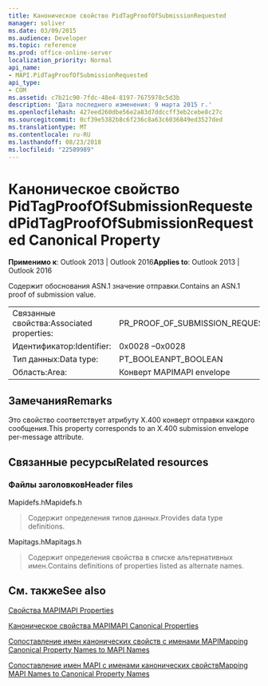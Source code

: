 ```yaml
---
title: Каноническое свойство PidTagProofOfSubmissionRequested
manager: soliver
ms.date: 03/09/2015
ms.audience: Developer
ms.topic: reference
ms.prod: office-online-server
localization_priority: Normal
api_name:
- MAPI.PidTagProofOfSubmissionRequested
api_type:
- COM
ms.assetid: c7b21c90-7fdc-48e4-8197-7675978c5d3b
description: 'Дата последнего изменения: 9 марта 2015 г.'
ms.openlocfilehash: 427eed260dbe56e2a83d7ddccff3eb2cebe8c27c
ms.sourcegitcommit: 0cf39e5382b8c6f236c8a63c6036849ed3527ded
ms.translationtype: MT
ms.contentlocale: ru-RU
ms.lasthandoff: 08/23/2018
ms.locfileid: "22589989"
---
```

# <a name="pidtagproofofsubmissionrequested-canonical-property"></a><span data-ttu-id="b016e-103">Каноническое свойство PidTagProofOfSubmissionRequested</span><span class="sxs-lookup"><span data-stu-id="b016e-103">PidTagProofOfSubmissionRequested Canonical Property</span></span>

  
  
<span data-ttu-id="b016e-104">**Применимо к**: Outlook 2013 | Outlook 2016</span><span class="sxs-lookup"><span data-stu-id="b016e-104">**Applies to**: Outlook 2013 | Outlook 2016</span></span> 
  
<span data-ttu-id="b016e-105">Содержит обоснования ASN.1 значение отправки.</span><span class="sxs-lookup"><span data-stu-id="b016e-105">Contains an ASN.1 proof of submission value.</span></span>
  
|||
|:-----|:-----|
|<span data-ttu-id="b016e-106">Связанные свойства:</span><span class="sxs-lookup"><span data-stu-id="b016e-106">Associated properties:</span></span>  <br/> |<span data-ttu-id="b016e-107">PR_PROOF_OF_SUBMISSION_REQUESTED</span><span class="sxs-lookup"><span data-stu-id="b016e-107">PR_PROOF_OF_SUBMISSION_REQUESTED</span></span>  <br/> |
|<span data-ttu-id="b016e-108">Идентификатор:</span><span class="sxs-lookup"><span data-stu-id="b016e-108">Identifier:</span></span>  <br/> |<span data-ttu-id="b016e-109">0x0028 –</span><span class="sxs-lookup"><span data-stu-id="b016e-109">0x0028</span></span>  <br/> |
|<span data-ttu-id="b016e-110">Тип данных:</span><span class="sxs-lookup"><span data-stu-id="b016e-110">Data type:</span></span>  <br/> |<span data-ttu-id="b016e-111">PT_BOOLEAN</span><span class="sxs-lookup"><span data-stu-id="b016e-111">PT_BOOLEAN</span></span>  <br/> |
|<span data-ttu-id="b016e-112">Область:</span><span class="sxs-lookup"><span data-stu-id="b016e-112">Area:</span></span>  <br/> |<span data-ttu-id="b016e-113">Конверт MAPI</span><span class="sxs-lookup"><span data-stu-id="b016e-113">MAPI envelope</span></span>  <br/> |
   
## <a name="remarks"></a><span data-ttu-id="b016e-114">Замечания</span><span class="sxs-lookup"><span data-stu-id="b016e-114">Remarks</span></span>

<span data-ttu-id="b016e-115">Это свойство соответствует атрибуту X.400 конверт отправки каждого сообщения.</span><span class="sxs-lookup"><span data-stu-id="b016e-115">This property corresponds to an X.400 submission envelope per-message attribute.</span></span>
  
## <a name="related-resources"></a><span data-ttu-id="b016e-116">Связанные ресурсы</span><span class="sxs-lookup"><span data-stu-id="b016e-116">Related resources</span></span>

### <a name="header-files"></a><span data-ttu-id="b016e-117">Файлы заголовков</span><span class="sxs-lookup"><span data-stu-id="b016e-117">Header files</span></span>

<span data-ttu-id="b016e-118">Mapidefs.h</span><span class="sxs-lookup"><span data-stu-id="b016e-118">Mapidefs.h</span></span>
  
> <span data-ttu-id="b016e-119">Содержит определения типов данных.</span><span class="sxs-lookup"><span data-stu-id="b016e-119">Provides data type definitions.</span></span>
    
<span data-ttu-id="b016e-120">Mapitags.h</span><span class="sxs-lookup"><span data-stu-id="b016e-120">Mapitags.h</span></span>
  
> <span data-ttu-id="b016e-121">Содержит определения свойства в списке альтернативных имен.</span><span class="sxs-lookup"><span data-stu-id="b016e-121">Contains definitions of properties listed as alternate names.</span></span>
    
## <a name="see-also"></a><span data-ttu-id="b016e-122">См. также</span><span class="sxs-lookup"><span data-stu-id="b016e-122">See also</span></span>



[<span data-ttu-id="b016e-123">Свойства MAPI</span><span class="sxs-lookup"><span data-stu-id="b016e-123">MAPI Properties</span></span>](mapi-properties.md)
  
[<span data-ttu-id="b016e-124">Каноническое свойства MAPI</span><span class="sxs-lookup"><span data-stu-id="b016e-124">MAPI Canonical Properties</span></span>](mapi-canonical-properties.md)
  
[<span data-ttu-id="b016e-125">Сопоставление имен канонических свойств с именами MAPI</span><span class="sxs-lookup"><span data-stu-id="b016e-125">Mapping Canonical Property Names to MAPI Names</span></span>](mapping-canonical-property-names-to-mapi-names.md)
  
[<span data-ttu-id="b016e-126">Сопоставление имен MAPI с именами канонических свойств</span><span class="sxs-lookup"><span data-stu-id="b016e-126">Mapping MAPI Names to Canonical Property Names</span></span>](mapping-mapi-names-to-canonical-property-names.md)

